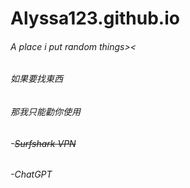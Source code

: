 # Alyssa123.github.io

###### A place i put random things>&lt;
###### 如果要找東西
###### 那我只能勸你使用
###### -~~Surfshark VPN~~
###### -ChatGPT
